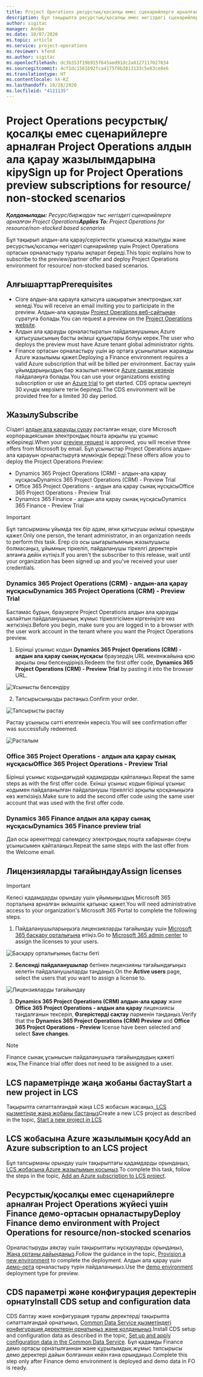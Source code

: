 ```yaml
---
title: Project Operations ресурстық/қосалқы емес сценарийлерге арналған Project Operations алдын ала қарау жазылымдарына кіру
description: Бұл тақырыпта ресурстық/қосалқы емес негіздегі сценарийлер үшін Project Operations жүйесіне жазылу және орналастыру туралы ақпарат берілген.
author: sigitac
manager: Annbe
ms.date: 10/07/2020
ms.topic: article
ms.service: project-operations
ms.reviewer: kfend
ms.author: sigitac
ms.openlocfilehash: dc3b353f19b915f645aed91dc2a8127117027034
ms.sourcegitcommit: 4cf1dc1561b92fca4175f0b3813133c5e63ce8e6
ms.translationtype: HT
ms.contentlocale: kk-KZ
ms.lasthandoff: 10/28/2020
ms.locfileid: "4121135"
---
```

# <a name="sign-up-for-project-operations-preview-subscriptions-for-resource-non-stocked-scenarios"></a><span data-ttu-id="82fda-103">Project Operations ресурстық/қосалқы емес сценарийлерге арналған Project Operations алдын ала қарау жазылымдарына кіру</span><span class="sxs-lookup"><span data-stu-id="82fda-103">Sign up for Project Operations preview subscriptions for resource/ non-stocked scenarios</span></span>

<span data-ttu-id="82fda-104">_**Қолданылады:** Ресурс/биржадан тыс негіздегі сценарийлерге арналған Project Operations_</span><span class="sxs-lookup"><span data-stu-id="82fda-104">_**Applies To:** Project Operations for resource/non-stocked based scenarios_</span></span>

<span data-ttu-id="82fda-105">Бұл тақырып алдын-ала қарау/серіктестік ұсынысқа жазылуды және ресурстық/қосалқы негіздегі сценарийлер үшін Project Operations ортасын орналастыру туралы ақпарат береді.</span><span class="sxs-lookup"><span data-stu-id="82fda-105">This topic explains how to subscribe to the preview/partner offer and deploy Project Operations environment for resource/ non-stocked based scenarios.</span></span>

## <a name="prerequisites"></a><span data-ttu-id="82fda-106">Алғышарттар</span><span class="sxs-lookup"><span data-stu-id="82fda-106">Prerequisites</span></span>

- <span data-ttu-id="82fda-107">Сізге алдын-ала қарауға қатысуға шақыратын электрондық хат келеді.</span><span class="sxs-lookup"><span data-stu-id="82fda-107">You will receive an email inviting you to participate in the preview.</span></span> <span data-ttu-id="82fda-108">Алдын-ала қарауды [Project Operations веб-сайтынан](https://dynamics.microsoft.com/en-us/project-operations/overview/) сұратуға болады.</span><span class="sxs-lookup"><span data-stu-id="82fda-108">You can request a preview on the [Project Operations website](https://dynamics.microsoft.com/en-us/project-operations/overview/).</span></span>
- <span data-ttu-id="82fda-109">Алдын ала қарауды орналастыратын пайдаланушының Azure қатысушысының басты әкімші құқықтары болуы керек.</span><span class="sxs-lookup"><span data-stu-id="82fda-109">The user who deploys the preview must have Azure tenant global administrator rights.</span></span>
- <span data-ttu-id="82fda-110">Finance ортасын орналастыру үшін әр ортаға ұсынылатын жарамды Azure жазылымы қажет.</span><span class="sxs-lookup"><span data-stu-id="82fda-110">Deploying a Finance environment requires a valid Azure subscription that will be billed per environment.</span></span> <span data-ttu-id="82fda-111">Бастау үшін ұйымдарыңыздың бар жазылып немесе [Azure сынақ кезеңін](https://azure.microsoft.com/en-us/free/) пайдалануға болады.</span><span class="sxs-lookup"><span data-stu-id="82fda-111">You can use your organizations existing subscription or use an [Azure trial](https://azure.microsoft.com/en-us/free/) to get started.</span></span> <span data-ttu-id="82fda-112">CDS ортасы шектеулі 30 күндік мерзімге тегін беріледі.</span><span class="sxs-lookup"><span data-stu-id="82fda-112">The CDS environment will be provided free for a limited 30 day period.</span></span>

## <a name="subscribe"></a><span data-ttu-id="82fda-113">Жазылу</span><span class="sxs-lookup"><span data-stu-id="82fda-113">Subscribe</span></span>

<span data-ttu-id="82fda-114">Сіздегі [алдын ала қарауды сұрау](https://forms.office.com/FormsPro/Pages/ResponsePage.aspx?id=v4j5cvGGr0GRqy180BHbR56j8lZs0FdAvwT75_WNFyxUMkRDV1NYQU5TNjE2VjhKOVBUNVg2R0s1NC4u) расталған кезде, сізге Microsoft корпорациясынан электрондық пошта арқылы үш ұсыныс жіберіледі.</span><span class="sxs-lookup"><span data-stu-id="82fda-114">When your [preview request](https://forms.office.com/FormsPro/Pages/ResponsePage.aspx?id=v4j5cvGGr0GRqy180BHbR56j8lZs0FdAvwT75_WNFyxUMkRDV1NYQU5TNjE2VjhKOVBUNVg2R0s1NC4u) is approved, you will receive three offers from Microsoft by email.</span></span> <span data-ttu-id="82fda-115">Бұл ұсыныстар Project Operations алдын-ала қарауын орналастыруға мүмкіндік береді:</span><span class="sxs-lookup"><span data-stu-id="82fda-115">These offers allow you to deploy the Project Operations Preview:</span></span>

- <span data-ttu-id="82fda-116">Dynamics 365 Project Operations (CRM) - алдын-ала қарау нұсқасы</span><span class="sxs-lookup"><span data-stu-id="82fda-116">Dynamics 365 Project Operations (CRM) - Preview Trial</span></span>
- <span data-ttu-id="82fda-117">Office 365 Project Operations - алдын ала қарау сынақ нұсқасы</span><span class="sxs-lookup"><span data-stu-id="82fda-117">Office 365 Project Operations - Preview Trial</span></span>
- <span data-ttu-id="82fda-118">Dynamics 365 Finance - алдын ала қарау сынақ нұсқасы</span><span class="sxs-lookup"><span data-stu-id="82fda-118">Dynamics 365 Finance - Preview Trial</span></span>

> [!IMPORTANT]
> <span data-ttu-id="82fda-119">Бұл тапсырманы ұйымда тек бір адам, яғни қатысушы әкімші орындауы қажет.</span><span class="sxs-lookup"><span data-stu-id="82fda-119">Only one person, the tenant administrator, in an organization needs to perform this task.</span></span> <span data-ttu-id="82fda-120">Егер сіз осы шығарылымның жазылушысы болмасаңыз, ұйымның тіркеліп, пайдаланушы тіркелгі деректерін алғанға дейін күтіңіз.</span><span class="sxs-lookup"><span data-stu-id="82fda-120">If you aren't the subscriber to this release, wait until your organization has been signed up and you've received your user credentials.</span></span>

### <a name="dynamics-365-project-operations-crm---preview-trial"></a><span data-ttu-id="82fda-121">Dynamics 365 Project Operations (CRM) - алдын-ала қарау нұсқасы</span><span class="sxs-lookup"><span data-stu-id="82fda-121">Dynamics 365 Project Operations (CRM) - Preview Trial</span></span> 

<span data-ttu-id="82fda-122">Бастамас бұрын, браузерге Project Operations алдын ала қарауды қалайтын пайдаланушының жұмыс тіркелгісімен кіргеніңізге көз жеткізіңіз.</span><span class="sxs-lookup"><span data-stu-id="82fda-122">Before you begin, make sure you are logged in to a browser with the user work account in the tenant where you want the Project Operations preview.</span></span>

1. <span data-ttu-id="82fda-123">Бірінші ұсыныс кодын **Dynamics 365 Project Operations (CRM) - алдын ала қарау сынақ нұсқасы** браузердің URL мекенжайына қою арқылы оны белсендіріңіз.</span><span class="sxs-lookup"><span data-stu-id="82fda-123">Redeem the first offer code, **Dynamics 365 Project Operations (CRM) - Preview Trial** by pasting it into the browser URL.</span></span>

![Ұсынысты белсендіру](./media/16RedeemFirstOfferNew.png)

2. <span data-ttu-id="82fda-125">Тапсырысыңызды растаңыз.</span><span class="sxs-lookup"><span data-stu-id="82fda-125">Confirm your order.</span></span>

![Тапсырысты растау](./media/17ConfirmOrderNew.png)

<span data-ttu-id="82fda-127">Растау ұсынысы сәтті өтелгенін көресіз.</span><span class="sxs-lookup"><span data-stu-id="82fda-127">You will see confirmation offer was successfully redeemed.</span></span>

![Расталым](./media/18OrderConfirmationNew.png)

### <a name="office-365-project-operations---preview-trial"></a><span data-ttu-id="82fda-129">Office 365 Project Operations - алдын ала қарау сынақ нұсқасы</span><span class="sxs-lookup"><span data-stu-id="82fda-129">Office 365 Project Operations - Preview Trial</span></span>

<span data-ttu-id="82fda-130">Бірінші ұсыныс кодындағыдай қадамдарды қайталаңыз.</span><span class="sxs-lookup"><span data-stu-id="82fda-130">Repeat the same steps as with the first offer code.</span></span> <span data-ttu-id="82fda-131">Екінші ұсыныс кодын бірінші ұсыныс кодымен пайдаланылған пайдаланушы тіркелгісі арқылы қосқаныңызға көз жеткізіңіз.</span><span class="sxs-lookup"><span data-stu-id="82fda-131">Make sure to add the second offer code using the same user account that was used with the first offer code.</span></span>

### <a name="dynamics-365-finance-preview-trial"></a><span data-ttu-id="82fda-132">Dynamics 365 Finance алдын ала қарау сынақ нұсқасы</span><span class="sxs-lookup"><span data-stu-id="82fda-132">Dynamics 365 Finance preview trial</span></span>

<span data-ttu-id="82fda-133">Дәл осы әрекеттерді сәлемдесу электрондық пошта хабарынан соңғы ұсынысымен қайталаңыз.</span><span class="sxs-lookup"><span data-stu-id="82fda-133">Repeat the same steps with the last offer from the Welcome email.</span></span>

## <a name="assign-licenses"></a><span data-ttu-id="82fda-134">Лицензияларды тағайындау</span><span class="sxs-lookup"><span data-stu-id="82fda-134">Assign licenses</span></span>

> [!IMPORTANT]
> <span data-ttu-id="82fda-135">Келесі қадамдарды орындау үшін ұйымыңыздың Microsoft 365 порталына арналған әкімшілік қатынас қажет.</span><span class="sxs-lookup"><span data-stu-id="82fda-135">You will need administrative access to your organization's Microsoft 365 Portal to complete the following steps.</span></span>

1. <span data-ttu-id="82fda-136">Пайдаланушыларыңызға лицензияларды тағайындау үшін [Microsoft 365 басқару орталығына](https://portal.office.com/) өтіңіз.</span><span class="sxs-lookup"><span data-stu-id="82fda-136">Go to [Microsoft 365 admin center](https://portal.office.com/) to assign the licenses to your users.</span></span>

![Басқару орталығының басты беті](./media/14AdminPortal.png)

2. <span data-ttu-id="82fda-138">**Белсенді пайдаланушылар** бетінен лицензияны тағайындағыңыз келетін пайдаланушыларды таңдаңыз.</span><span class="sxs-lookup"><span data-stu-id="82fda-138">On the **Active users** page, select the users that you want to assign a license to.</span></span>

![Лицензияларды тағайындау](./media/15AssignLicenses.png)

3. <span data-ttu-id="82fda-140">**Dynamics 365 Project Operations (CRM) алдын-ала қарау** және **Office 365 Project Operations - алдын ала қарау** лицензиясы таңдалғанын тексеріп, **Өзгерістерді сақтау** пәрменін таңдаңыз.</span><span class="sxs-lookup"><span data-stu-id="82fda-140">Verify that the **Dynamics 365 Project Operations (CRM) Preview** and **Office 365 Project Operations - Preview** license have been selected and select **Save changes**.</span></span>

> [!NOTE]
> <span data-ttu-id="82fda-141">Finance сынақ ұсынысын пайдаланушыға тағайындаудың қажеті жоқ.</span><span class="sxs-lookup"><span data-stu-id="82fda-141">The Finance trial offer does not need to be assigned to a user.</span></span>

## <a name="start-a-new-project-in-lcs"></a><span data-ttu-id="82fda-142">LCS параметрінде жаңа жобаны бастау</span><span class="sxs-lookup"><span data-stu-id="82fda-142">Start a new project in LCS</span></span>

<span data-ttu-id="82fda-143">Тақырыпта сипатталғандай жаңа LCS жобасын жасаңыз,[ LCS қызметінде жаңа жобаны бастаңыз](create-lcs-project.md)</span><span class="sxs-lookup"><span data-stu-id="82fda-143">Create a new LCS project as described in the topic, [Start a new project in LCS](create-lcs-project.md)</span></span>

## <a name="add-an-azure-subscription-to-an-lcs-project"></a><span data-ttu-id="82fda-144">LCS жобасына Azure жазылымын қосу</span><span class="sxs-lookup"><span data-stu-id="82fda-144">Add an Azure subscription to an LCS project</span></span>

<span data-ttu-id="82fda-145">Бұл тапсырманы орындау үшін тақырыптағы қадамдарды орындаңыз, [LCS жобасына Azure жазылымын қосыңыз](resource-add-azure-subscription-lcs-project.md).</span><span class="sxs-lookup"><span data-stu-id="82fda-145">To complete this task, follow the steps in the topic, [Add an Azure subscription to LCS project](resource-add-azure-subscription-lcs-project.md).</span></span>

## <a name="deploy-finance-demo-environment-with-project-operations-for-resourcenon-stocked-scenarios"></a><span data-ttu-id="82fda-146">Ресурстық/қосалқы емес сценарийлерге арналған Project Operations жүйесі үшін Finance демо-ортасын орналастыру</span><span class="sxs-lookup"><span data-stu-id="82fda-146">Deploy Finance demo environment with Project Operations for resource/non-stocked scenarios</span></span>

<span data-ttu-id="82fda-147">Орналастыруды аяқтау үшін тақырыптағы нұсқауларды орындаңыз, [Жаңа ортаны дайындаңыз](resource-provision-new-environment.md).</span><span class="sxs-lookup"><span data-stu-id="82fda-147">Follow the guidance in the topic, [Provision a new environment](resource-provision-new-environment.md) to complete the deployment.</span></span> <span data-ttu-id="82fda-148">Алдын ала қарау үшін [демо-орта](https://docs.microsoft.com/dynamics365/fin-ops-core/dev-itpro/deployment/deploy-demo-environment) орналастыру түрін пайдаланыңыз.</span><span class="sxs-lookup"><span data-stu-id="82fda-148">Use the [demo environment](https://docs.microsoft.com/dynamics365/fin-ops-core/dev-itpro/deployment/deploy-demo-environment) deployment type for preview.</span></span> 

## <a name="install-cds-setup-and-configuration-data"></a><span data-ttu-id="82fda-149">CDS параметрі және конфигурация деректерін орнату</span><span class="sxs-lookup"><span data-stu-id="82fda-149">Install CDS setup and configuration data</span></span>

<span data-ttu-id="82fda-150">CDS баптау және конфигурация туралы деректерді тақырыпта сипатталғандай орнатыңыз, [Common Data Service қызметіндегі конфигурация деректерін орнатыңыз және қолданыңыз](resource-apply-pro-setup-config-data.md).</span><span class="sxs-lookup"><span data-stu-id="82fda-150">Install CDS setup and configuration data as described in the topic, [Set up and apply configuration data in the Common Data Service](resource-apply-pro-setup-config-data.md).</span></span>
<span data-ttu-id="82fda-151">Бұл қадамды Finance демо ортасы орнатылғаннан және құрылымдық жұмыс тапсырысы демо деректері дайын болғаннан кейін ғана орындаңыз.</span><span class="sxs-lookup"><span data-stu-id="82fda-151">Complete this step only after Finance demo environment is deployed and demo data in FO is ready.</span></span>
